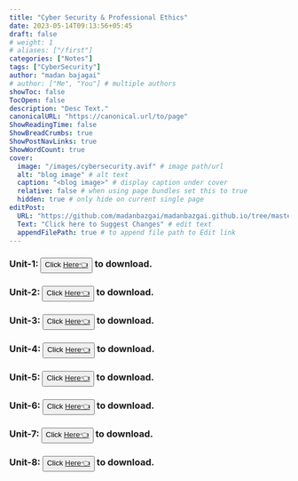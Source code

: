 ```yaml
---
title: "Cyber Security & Professional Ethics"
date: 2023-05-14T09:13:56+05:45
draft: false
# weight: 1
# aliases: ["/first"]
categories: ["Notes"]
tags: ["CyberSecurity"]
author: "madan bajagai"
# author: ["Me", "You"] # multiple authors
showToc: false
TocOpen: false
description: "Desc Text."
canonicalURL: "https://canonical.url/to/page"
ShowReadingTime: false
ShowBreadCrumbs: true
ShowPostNavLinks: true
ShowWordCount: true
cover:
  image: "/images/cybersecurity.avif" # image path/url
  alt: "blog image" # alt text
  caption: "<blog image>" # display caption under cover
  relative: false # when using page bundles set this to true
  hidden: true # only hide on current single page
editPost:
  URL: "https://github.com/madanbazgai/madanbazgai.github.io/tree/master/content/posts/"
  Text: "Click here to Suggest Changes" # edit text
  appendFilePath: true # to append file path to Edit link
---
```


### Unit-1: <button>Click [ Here👈](/notes/cybersecurity/cybersecurity-unit-1.pdf)</button> to download.

### Unit-2: <button>Click [ Here👈](/notes/cybersecurity/cybersecurity-unit-2-revised.pdf)</button> to download.

### Unit-3: <button>Click [ Here👈](/notes/cybersecurity/Cybersecurity-Unit-3.pdf)</button> to download.

### Unit-4: <button>Click [ Here👈](/notes/cybersecurity/Cybersecurity-unit-4.pdf)</button> to download.

### Unit-5: <button>Click [ Here👈](/notes/cybersecurity/Cybersecurity-unit-5.pdf)</button> to download.

### Unit-6: <button>Click [ Here👈](/notes/cybersecurity/Cybersecurity-unit-6.pdf)</button> to download.

### Unit-7: <button>Click [ Here👈](/notes/cybersecurity/Cybersecurity-unit-7.pdf)</button> to download.

### Unit-8: <button>Click [ Here👈](/notes/cybersecurity/cybersecurity-unit-8.pdf)</button> to download.
